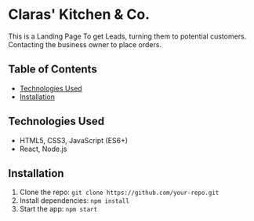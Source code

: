 # Claras' Kitchen & Co.

This is a Landing Page To get Leads, turning them to potential customers. Contacting the business owner to place orders.

## Table of Contents

- [Technologies Used](#technologies-used)
- [Installation](#installation)

## Technologies Used

- HTML5, CSS3, JavaScript (ES6+)
- React, Node.js

## Installation

1. Clone the repo: `git clone https://github.com/your-repo.git`
2. Install dependencies: `npm install`
3. Start the app: `npm start`
